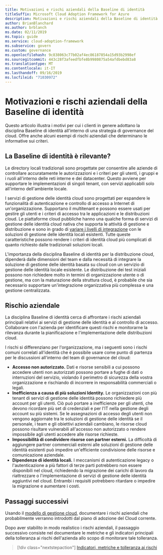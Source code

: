 ```yaml
---
title: Motivazioni e rischi aziendali della Baseline di identità
titleSuffix: Microsoft Cloud Adoption Framework for Azure
description: Motivazioni e rischi aziendali della Baseline di identità
author: BrianBlanchard
ms.author: brblanch
ms.date: 02/11/2019
ms.topic: guide
ms.service: cloud-adoption-framework
ms.subservice: govern
ms.custom: governance
ms.openlocfilehash: 9c838063c77b02af4ec86187854a15d93b2998ef
ms.sourcegitcommit: 443c28f3afeedfbfe8b9980875a54afdbebd83a8
ms.translationtype: MT
ms.contentlocale: it-IT
ms.lasthandoff: 09/16/2019
ms.locfileid: "71030972"
---
```

# <a name="identity-baseline-motivations-and-business-risks"></a>Motivazioni e rischi aziendali della Baseline di identità

Questo articolo illustra i motivi per cui i clienti in genere adottano la disciplina Baseline di identità all'interno di una strategia di governance del cloud. Offre anche alcuni esempi di rischi aziendali che determinano le informative sui criteri.

<!-- markdownlint-disable MD026 -->

## <a name="is-identity-baseline-relevant"></a>La Baseline di identità è rilevante?

Le directory locali tradizionali sono progettate per consentire alle aziende di controllare accuratamente le autorizzazioni e i criteri per gli utenti, i gruppi e i ruoli all'interno delle reti interne e dei datacenter. Questo avviene per supportare le implementazioni di singoli tenant, con servizi applicabili solo all'interno dell'ambiente locale.

I servizi di gestione delle identità cloud sono progettati per espandere le funzionalità di autenticazione e controllo di accesso a Internet di un'organizzazione. Supportano il multitenant e possono essere usati per gestire gli utenti e i criteri di accesso tra le applicazioni e le distribuzioni cloud. Le piattaforme cloud pubbliche hanno una qualche forma di servizi di gestione delle identità cloud nativa che supporta le attività di gestione e distribuzione e sono in grado di [variare i livelli di integrazione](../../decision-guides/identity/index.md) con le soluzioni di gestione delle identità locali esistenti. Tutte queste caratteristiche possono rendere i criteri di identità cloud più complicati di quanto richiesto dalle tradizionali soluzioni locali.

L'importanza della disciplina Baseline di identità per la distribuzione cloud, dipenderà dalle dimensioni del team e dalla necessità di integrare la soluzione di gestione delle identità basata su cloud con un servizio di gestione delle identità locale esistente. Le distribuzione dei test iniziali possono non richiedere molto in termini di organizzazione utente o di gestione, ma con la maturazione della struttura cloud, è probabile che sia necessario supportare un'integrazione organizzativa più complessa e una gestione centralizzata.

## <a name="business-risk"></a>Rischio aziendale

La disciplina Baseline di identità cerca di affrontare i rischi aziendali principali relativi ai servizi di gestione delle identità e al controllo di accesso. Collaborare con l'azienda per identificare questi rischi e monitorarne la rilevanza durante la pianificazione e l'implementazione delle distribuzioni cloud.

I rischi si differenziano per l'organizzazione, ma i seguenti sono i rischi comuni correlati all'identità che è possibile usare come punto di partenza per le discussioni all'interno del team di governance del cloud:

- **Accesso non autorizzato.** Dati e risorse sensibili a cui possono accedere utenti non autorizzati possono portare a fughe di dati o interruzioni del servizio, violando il perimetro di sicurezza della vostra organizzazione e rischiando di incorrere in responsabilità commerciali o legali.
- **Inefficienza a causa di più soluzioni Identity.** Le organizzazioni con più tenant di servizi di gestione delle identità possono richiedere più account per gli utenti. Ciò può portare a inefficienze per gli utenti, che devono ricordare più set di credenziali e per l'IT nella gestione degli account su più sistemi. Se le assegnazioni di accesso degli utenti non vengono aggiornate tra le soluzioni di gestione delle identità se il personale, i team e gli obiettivi aziendali cambiano, le risorse cloud possono risultare vulnerabili all'accesso non autorizzato o rendere impossibile agli utenti accedere alle risorse richieste.
- **Impossibilità di condividere risorse con partner esterni.** La difficoltà di aggiungere partner commerciali esterni alle soluzioni di gestione delle identità esistenti può impedire un'efficiente condivisione delle risorse e comunicazione aziendale.
- **Dipendenze di identità locali.** I meccanismi di autenticazione legacy o l'autenticazione a più fattori di terze parti potrebbero non essere disponibili nel cloud, richiedendo la migrazione dei carichi di lavoro da riattrezzare o l'implementazione di servizi di gestione delle identità aggiuntivi nel cloud. Entrambi i requisiti potrebbero ritardare o impedire la migrazione e aumentare i costi.

## <a name="next-steps"></a>Passaggi successivi

Usando il [modello di gestione cloud](./template.md), documentare i rischi aziendali che probabilmente verranno introdotti dal piano di adozione del Cloud corrente.

Dopo aver stabilito in modo realistico i rischi aziendali, il passaggio successivo consiste nel documentare le metriche e gli indicatori principali della tolleranza ai rischi dell'azienda allo scopo di monitorare tale tolleranza.

> [!div class="nextstepaction"]
> [Indicatori, metriche e tolleranza ai rischi](./metrics-tolerance.md)
